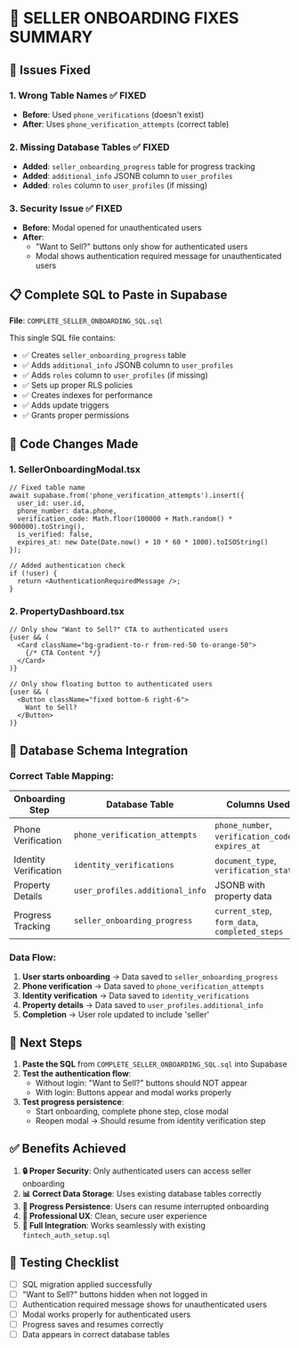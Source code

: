# 🔧 SELLER ONBOARDING FIXES SUMMARY

## 🚨 Issues Fixed

### 1. **Wrong Table Names** ✅ FIXED
- **Before**: Used `phone_verifications` (doesn't exist)
- **After**: Uses `phone_verification_attempts` (correct table)

### 2. **Missing Database Tables** ✅ FIXED
- **Added**: `seller_onboarding_progress` table for progress tracking
- **Added**: `additional_info` JSONB column to `user_profiles`
- **Added**: `roles` column to `user_profiles` (if missing)

### 3. **Security Issue** ✅ FIXED
- **Before**: Modal opened for unauthenticated users
- **After**: 
  - "Want to Sell?" buttons only show for authenticated users
  - Modal shows authentication required message for unauthenticated users

## 📋 Complete SQL to Paste in Supabase

**File**: `COMPLETE_SELLER_ONBOARDING_SQL.sql`

This single SQL file contains:
- ✅ Creates `seller_onboarding_progress` table
- ✅ Adds `additional_info` JSONB column to `user_profiles`
- ✅ Adds `roles` column to `user_profiles` (if missing)
- ✅ Sets up proper RLS policies
- ✅ Creates indexes for performance
- ✅ Adds update triggers
- ✅ Grants proper permissions

## 🔄 Code Changes Made

### 1. **SellerOnboardingModal.tsx**
```tsx
// Fixed table name
await supabase.from('phone_verification_attempts').insert({
  user_id: user.id,
  phone_number: data.phone,
  verification_code: Math.floor(100000 + Math.random() * 900000).toString(),
  is_verified: false,
  expires_at: new Date(Date.now() + 10 * 60 * 1000).toISOString()
});

// Added authentication check
if (!user) {
  return <AuthenticationRequiredMessage />;
}
```

### 2. **PropertyDashboard.tsx**
```tsx
// Only show "Want to Sell?" CTA to authenticated users
{user && (
  <Card className="bg-gradient-to-r from-red-50 to-orange-50">
    {/* CTA Content */}
  </Card>
)}

// Only show floating button to authenticated users  
{user && (
  <Button className="fixed bottom-6 right-6">
    Want to Sell?
  </Button>
)}
```

## 🎯 Database Schema Integration

### **Correct Table Mapping**:
| **Onboarding Step** | **Database Table** | **Columns Used** |
|---|---|---|
| Phone Verification | `phone_verification_attempts` | `phone_number`, `verification_code`, `expires_at` |
| Identity Verification | `identity_verifications` | `document_type`, `verification_status` |
| Property Details | `user_profiles.additional_info` | JSONB with property data |
| Progress Tracking | `seller_onboarding_progress` | `current_step`, `form_data`, `completed_steps` |

### **Data Flow**:
1. **User starts onboarding** → Data saved to `seller_onboarding_progress`
2. **Phone verification** → Data saved to `phone_verification_attempts`
3. **Identity verification** → Data saved to `identity_verifications`
4. **Property details** → Data saved to `user_profiles.additional_info`
5. **Completion** → User role updated to include 'seller'

## 🚀 Next Steps

1. **Paste the SQL** from `COMPLETE_SELLER_ONBOARDING_SQL.sql` into Supabase
2. **Test the authentication flow**:
   - Without login: "Want to Sell?" buttons should NOT appear
   - With login: Buttons appear and modal works properly
3. **Test progress persistence**:
   - Start onboarding, complete phone step, close modal
   - Reopen modal → Should resume from identity verification step

## ✅ Benefits Achieved

1. **🔒 Proper Security**: Only authenticated users can access seller onboarding
2. **📊 Correct Data Storage**: Uses existing database tables correctly
3. **💾 Progress Persistence**: Users can resume interrupted onboarding
4. **🎯 Professional UX**: Clean, secure user experience
5. **🔗 Full Integration**: Works seamlessly with existing `fintech_auth_setup.sql`

## 🧪 Testing Checklist

- [ ] SQL migration applied successfully
- [ ] "Want to Sell?" buttons hidden when not logged in
- [ ] Authentication required message shows for unauthenticated users
- [ ] Modal works properly for authenticated users
- [ ] Progress saves and resumes correctly
- [ ] Data appears in correct database tables
